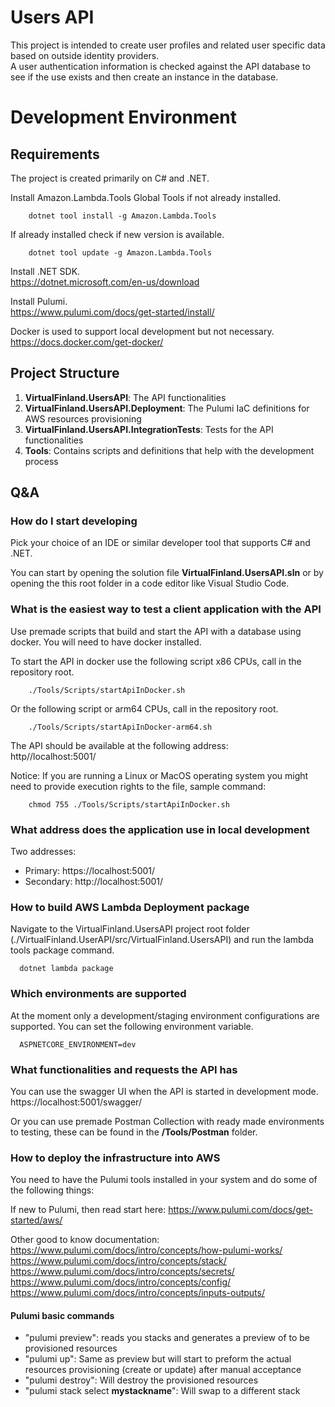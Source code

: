 # Users API

This project is intended to create user profiles and related user specific data based on outside identity providers.  
A user authentication information is checked against the API database to see if the use exists and then create an instance in the database.

# Development Environment

## Requirements

The project is created primarily on C# and .NET.

Install Amazon.Lambda.Tools Global Tools if not already installed.

```
    dotnet tool install -g Amazon.Lambda.Tools
```

If already installed check if new version is available.

```
    dotnet tool update -g Amazon.Lambda.Tools
```

Install .NET SDK.  
https://dotnet.microsoft.com/en-us/download

Install Pulumi.  
https://www.pulumi.com/docs/get-started/install/

Docker is used to support local development but not necessary.  
https://docs.docker.com/get-docker/

## Project Structure

1. **VirtualFinland.UsersAPI**: The API functionalities
2. **VirtualFinland.UsersAPI.Deployment**: The Pulumi IaC definitions for AWS resources provisioning
3. **VirtualFinland.UsersAPI.IntegrationTests**: Tests for the API functionalities
4. **Tools**: Contains scripts and definitions that help with the development process

## Q&A

### How do I start developing

Pick your choice of an IDE or similar developer tool that supports C# and .NET.

You can start by opening the solution file **VirtualFinland.UsersAPI.sln** or by opening the this root folder in a code editor like Visual Studio Code.

### What is the easiest way to test a client application with the API

Use premade scripts that build and start the API with a database using docker. You will need to have docker installed.

To start the API in docker use the following script x86 CPUs, call in the repository root.

```
    ./Tools/Scripts/startApiInDocker.sh
```

Or the following script or arm64 CPUs, call in the repository root.

```
    ./Tools/Scripts/startApiInDocker-arm64.sh
```

The API should be available at the following address:  
http//localhost:5001/

Notice: If you are running a Linux or MacOS operating system you might need to provide execution rights to the file, sample command:

```
    chmod 755 ./Tools/Scripts/startApiInDocker.sh
```

### What address does the application use in local development

Two addresses:

- Primary: https://localhost:5001/
- Secondary: http://localhost:5001/

### How to build AWS Lambda Deployment package

Navigate to the VirtualFinland.UsersAPI project root folder (./VirtualFinland.UserAPI/src/VirtualFinland.UsersAPI) and run the lambda tools package command.

```
  dotnet lambda package
```

### Which environments are supported

At the moment only a development/staging environment configurations are supported. You can set the following environment variable.

```
  ASPNETCORE_ENVIRONMENT=dev
```

### What functionalities and requests the API has

You can use the swagger UI when the API is started in development mode.
https://localhost:5001/swagger/

Or you can use premade Postman Collection with ready made environments to testing, these can be found in the **/Tools/Postman** folder.

### How to deploy the infrastructure into AWS

You need to have the Pulumi tools installed in your system and do some of the following things:

If new to Pulumi, then read start here: https://www.pulumi.com/docs/get-started/aws/

Other good to know documentation:  
https://www.pulumi.com/docs/intro/concepts/how-pulumi-works/  
https://www.pulumi.com/docs/intro/concepts/stack/  
https://www.pulumi.com/docs/intro/concepts/secrets/  
https://www.pulumi.com/docs/intro/concepts/config/  
https://www.pulumi.com/docs/intro/concepts/inputs-outputs/

#### Pulumi basic commands

- "pulumi preview": reads you stacks and generates a preview of to be provisioned resources
- "pulumi up": Same as preview but will start to preform the actual resources provisioning (create or update) after manual acceptance
- "pulumi destroy": Will destroy the provisioned resources
- "pulumi stack select **mystackname**": Will swap to a different stack
